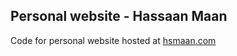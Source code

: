 ## Personal website - Hassaan Maan

Code for personal website hosted at [hsmaan.com](https://hsmaan.com/)
